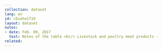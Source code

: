 ```yaml
---
collection: dataset
lang: en
id: cbiehe1719
layout: dataset
notes: 
- date: Feb. 09, 2017
  text: Notes of the table <br/> Livestock and poultry meat products - Up to the year 1385, was in subgroup of livestock and poultry.￼￼￼￼￼￼￼￼￼￼￼￼￼￼￼￼￼￼￼￼￼￼￼￼￼￼￼￼￼ <br/> Marine animals and dairy products - Up to the year 1385 in sub-types of different fishes. 
related:
---
```

